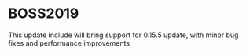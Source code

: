 # BOSS2019
This update include will bring support for 0.15.5 update, with minor bug fixes and performance improvements
